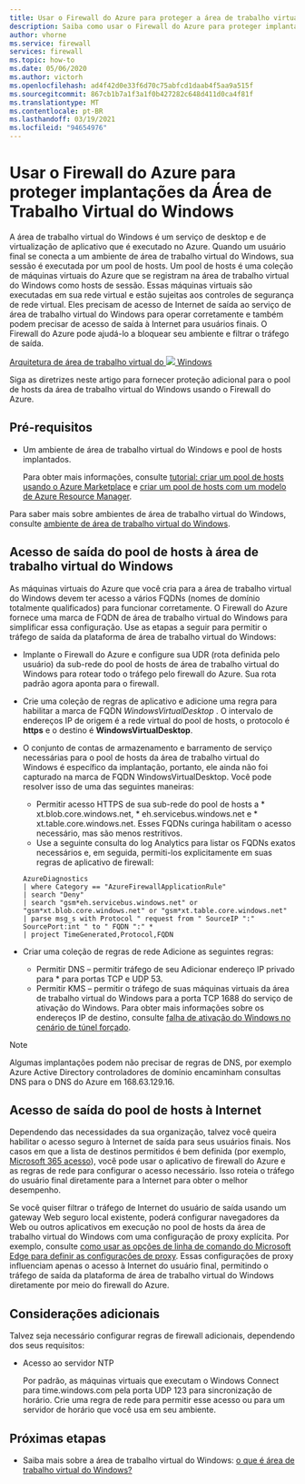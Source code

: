 ```yaml
---
title: Usar o Firewall do Azure para proteger a área de trabalho virtual do Windows
description: Saiba como usar o Firewall do Azure para proteger implantações de área de trabalho virtual do Windows
author: vhorne
ms.service: firewall
services: firewall
ms.topic: how-to
ms.date: 05/06/2020
ms.author: victorh
ms.openlocfilehash: ad4f42d0e33f6d70c75abfcd1daab4f5aa9a515f
ms.sourcegitcommit: 867cb1b7a1f3a1f0b427282c648d411d0ca4f81f
ms.translationtype: MT
ms.contentlocale: pt-BR
ms.lasthandoff: 03/19/2021
ms.locfileid: "94654976"
---
```

# <a name="use-azure-firewall-to-protect-window-virtual-desktop-deployments"></a>Usar o Firewall do Azure para proteger implantações da Área de Trabalho Virtual do Windows

A área de trabalho virtual do Windows é um serviço de desktop e de virtualização de aplicativo que é executado no Azure. Quando um usuário final se conecta a um ambiente de área de trabalho virtual do Windows, sua sessão é executada por um pool de hosts. Um pool de hosts é uma coleção de máquinas virtuais do Azure que se registram na área de trabalho virtual do Windows como hosts de sessão. Essas máquinas virtuais são executadas em sua rede virtual e estão sujeitas aos controles de segurança de rede virtual. Eles precisam de acesso de Internet de saída ao serviço de área de trabalho virtual do Windows para operar corretamente e também podem precisar de acesso de saída à Internet para usuários finais. O Firewall do Azure pode ajudá-lo a bloquear seu ambiente e filtrar o tráfego de saída.

[Arquitetura de área de trabalho virtual do ![ ](media/protect-windows-virtual-desktop/windows-virtual-desktop-architecture-diagram.png) Windows ](media/protect-windows-virtual-desktop/windows-virtual-desktop-architecture-diagram.png#lightbox)

Siga as diretrizes neste artigo para fornecer proteção adicional para o pool de hosts da área de trabalho virtual do Windows usando o Firewall do Azure.

## <a name="prerequisites"></a>Pré-requisitos


 - Um ambiente de área de trabalho virtual do Windows e pool de hosts implantados.

   Para obter mais informações, consulte [tutorial: criar um pool de hosts usando o Azure Marketplace](../virtual-desktop/create-host-pools-azure-marketplace.md) e [criar um pool de hosts com um modelo de Azure Resource Manager](../virtual-desktop/virtual-desktop-fall-2019/create-host-pools-arm-template.md).

Para saber mais sobre ambientes de área de trabalho virtual do Windows, consulte [ambiente de área de trabalho virtual do Windows](../virtual-desktop/environment-setup.md).

## <a name="host-pool-outbound-access-to-windows-virtual-desktop"></a>Acesso de saída do pool de hosts à área de trabalho virtual do Windows

As máquinas virtuais do Azure que você cria para a área de trabalho virtual do Windows devem ter acesso a vários FQDNs (nomes de domínio totalmente qualificados) para funcionar corretamente. O Firewall do Azure fornece uma marca de FQDN de área de trabalho virtual do Windows para simplificar essa configuração. Use as etapas a seguir para permitir o tráfego de saída da plataforma de área de trabalho virtual do Windows:

- Implante o Firewall do Azure e configure sua UDR (rota definida pelo usuário) da sub-rede do pool de hosts de área de trabalho virtual do Windows para rotear todo o tráfego pelo firewall do Azure. Sua rota padrão agora aponta para o firewall.
- Crie uma coleção de regras de aplicativo e adicione uma regra para habilitar a marca de FQDN *WindowsVirtualDesktop* . O intervalo de endereços IP de origem é a rede virtual do pool de hosts, o protocolo é **https** e o destino é **WindowsVirtualDesktop**.

- O conjunto de contas de armazenamento e barramento de serviço necessárias para o pool de hosts da área de trabalho virtual do Windows é específico da implantação, portanto, ele ainda não foi capturado na marca de FQDN WindowsVirtualDesktop. Você pode resolver isso de uma das seguintes maneiras:

   - Permitir acesso HTTPS de sua sub-rede do pool de hosts a * xt.blob.core.windows.net, * eh.servicebus.windows.net e * xt.table.core.windows.net. Esses FQDNs curinga habilitam o acesso necessário, mas são menos restritivos.
   - Use a seguinte consulta do log Analytics para listar os FQDNs exatos necessários e, em seguida, permiti-los explicitamente em suas regras de aplicativo de firewall:
   ```
   AzureDiagnostics
   | where Category == "AzureFirewallApplicationRule"
   | search "Deny"
   | search "gsm*eh.servicebus.windows.net" or "gsm*xt.blob.core.windows.net" or "gsm*xt.table.core.windows.net"
   | parse msg_s with Protocol " request from " SourceIP ":" SourcePort:int " to " FQDN ":" *
   | project TimeGenerated,Protocol,FQDN
   ```

- Criar uma coleção de regras de rede Adicione as seguintes regras:

   - Permitir DNS – permitir tráfego de seu Adicionar endereço IP privado para * para portas TCP e UDP 53.
   - Permitir KMS – permitir o tráfego de suas máquinas virtuais da área de trabalho virtual do Windows para a porta TCP 1688 do serviço de ativação do Windows. Para obter mais informações sobre os endereços IP de destino, consulte [falha de ativação do Windows no cenário de túnel forçado](../virtual-machines/troubleshooting/custom-routes-enable-kms-activation.md#solution).

> [!NOTE]
> Algumas implantações podem não precisar de regras de DNS, por exemplo Azure Active Directory controladores de domínio encaminham consultas DNS para o DNS do Azure em 168.63.129.16.

## <a name="host-pool-outbound-access-to-the-internet"></a>Acesso de saída do pool de hosts à Internet

Dependendo das necessidades da sua organização, talvez você queira habilitar o acesso seguro à Internet de saída para seus usuários finais. Nos casos em que a lista de destinos permitidos é bem definida (por exemplo, [Microsoft 365 acesso](/microsoft-365/enterprise/microsoft-365-ip-web-service)), você pode usar o aplicativo de firewall do Azure e as regras de rede para configurar o acesso necessário. Isso roteia o tráfego do usuário final diretamente para a Internet para obter o melhor desempenho.

Se você quiser filtrar o tráfego de Internet do usuário de saída usando um gateway Web seguro local existente, poderá configurar navegadores da Web ou outros aplicativos em execução no pool de hosts da área de trabalho virtual do Windows com uma configuração de proxy explícita. Por exemplo, consulte [como usar as opções de linha de comando do Microsoft Edge para definir as configurações de proxy](/deployedge/edge-learnmore-cmdline-options-proxy-settings). Essas configurações de proxy influenciam apenas o acesso à Internet do usuário final, permitindo o tráfego de saída da plataforma de área de trabalho virtual do Windows diretamente por meio do firewall do Azure.

## <a name="additional-considerations"></a>Considerações adicionais

Talvez seja necessário configurar regras de firewall adicionais, dependendo dos seus requisitos:

- Acesso ao servidor NTP

   Por padrão, as máquinas virtuais que executam o Windows Connect para time.windows.com pela porta UDP 123 para sincronização de horário. Crie uma regra de rede para permitir esse acesso ou para um servidor de horário que você usa em seu ambiente.


## <a name="next-steps"></a>Próximas etapas

- Saiba mais sobre a área de trabalho virtual do Windows: [o que é área de trabalho virtual do Windows?](../virtual-desktop/overview.md)